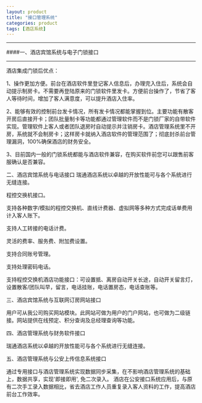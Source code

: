 ```yaml
---
layout: product
title: "接口管理系统"
categories: product
tags: [酒店系统]
---
```

<hr/>
####一、酒店宾馆系统与电子门锁接口
<hr/>
酒店集成门锁后优点：<p>
1、操作更加方便。前台在酒店软件里登记客人信息后，办理完入住后，系统会自动提示制房卡。不需要再登陆原来的门锁软件里发卡。方便前台操作了，节省了客人等待时间，增加了客人满意度，可以提升酒店入住率。<p>
2、能够有效的控制前台发卡情况，所有发卡情况都能掌握到位。主要功能有散客开房后直接开卡；团队批量制卡等功能都通过管理软件而不是门锁厂家的自带软件实现。管理软件上客人或者团队退房时自动提示并注销房卡。酒店管理系统里不开房，系统就不会制房卡；这样房卡就纳入酒店软件的管理范围了；彻底封杀前台管理漏洞，100%确保酒店的财务安全。<p>
3、目前国内一般的门锁系统都能与酒店软件兼容，在购买软件前您可以跟售前客服确认是否兼容。<p>
二、酒店宾馆系统与电话接口
瑞通酒店系统以卓越的开放性能可与各个系统进行无缝连接。<p>
程控交换机接口。<p>
支持各种数字/模拟的程控交换机、直线计费器、虚拟网等多种方式完成话单费用计入客人账下。<p>
支持人工转接的电话计费。<p>
灵活的费率、服务费、附加费设置。<p>
支持合同账号管理。<p>
支持处理密码电话。<p>
支持程控交换机酒店功能接口：可设置抵、离房自动开关长途，自动开关留言灯，设置散客/团队叫早，留言，电话挂账，电话置房态，电话查账等。<p>
三、酒店宾馆系统与互联网订房网站接口<p>
用户可从我公司购买网站模块。此网站可做为用户的门户网站，也可做为二级链接。网站提供在线预定、积分查询及总经理查询等功能。<p>四、酒店管理系统与财务软件接口<p>
瑞通酒店系统以卓越的开放性能可与各个系统进行无缝连接。<p>
五、酒店管理系统与公安上传信息系统接口<p>
通过专用接口与酒店管理系统实现数据同步采集，在不影响酒店管理系统的基础上，数据共享，实现'即接即用', 免二次录入。 酒店在公安接口系统应用后，与原有二次手工录入数据相比，省去酒店工作人员重复录入客人资料的工作，提高酒店前台工作效率。<p> 

